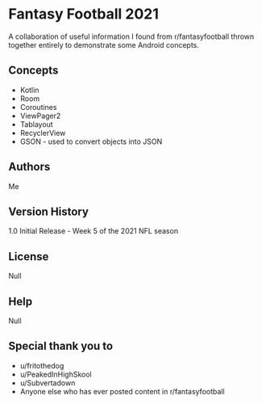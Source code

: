 # Fantasy Football 2021

A collaboration of useful information I found from r/fantasyfootball thrown together entirely to demonstrate some Android concepts.

## Concepts 

  * Kotlin
  * Room
  * Coroutines 
  * ViewPager2
  * Tablayout
  * RecyclerView
  * GSON - used to convert objects into JSON 
    
## Authors

  Me

## Version History
  
  1.0
      Initial Release - Week 5 of the 2021 NFL season

## License

  Null
  
## Help

  Null

## Special thank you to  

  * u/fritothedog
  * u/PeakedInHighSkool
  * u/Subvertadown
  * Anyone else who has ever posted content in r/fantasyfootball
